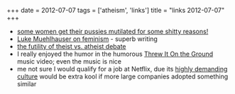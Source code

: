 +++
date = 2012-07-07
tags = ['atheism', 'links']
title = "links 2012-07-07"
+++

-   [some women get their pussies mutilated for some shitty reasons!]
-   [Luke Muehlhauser on feminism] - superb writing
-   [the futility of theist vs. atheist debate]
-   I really enjoyed the humor in the humorous [Threw It On the Ground]
    music video; even the music is nice
-   me not sure I would qualify for a job at Netflix, due its [highly
    demanding culture] would be extra kool if more large companies
    adopted something similar

  [some women get their pussies mutilated for some shitty reasons!]: http://www.guardian.co.uk/society/2010/jul/25/female-circumcision-children-british-law
  [Luke Muehlhauser on feminism]: http://commonsenseatheism.com/?p=10389
  [the futility of theist vs. atheist debate]: http://www.infidels.org/library/modern/julian_baggini/review-martin.html
  [Threw It On the Ground]: http://www.youtube.com/watch?v=gAYL5H46QnQ
  [highly demanding culture]: http://www.slideshare.net/reed2001/culture-1798664
